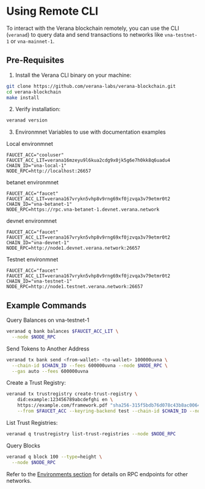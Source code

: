 # Using Remote CLI

To interact with the Verana blockchain remotely, you can use the CLI (`veranad`) to query data and send transactions to networks like `vna-testnet-1` or `vna-mainnet-1`.

## Pre-Requisites

1. Install the Verana CLI binary on your machine:

```bash
git clone https://github.com/verana-labs/verana-blockchain.git
cd verana-blockchain
make install
```

2.	Verify installation:

```bash
veranad version
```

3. Environmnet Variables to use with documentation examples

Local environmnet
```
FAUCET_ACC="cooluser"
FAUCET_ACC_LIT=verana16mzeyu9l6kua2cdg9x0jk5g6e7h0kk8q6uadu4
CHAIN_ID="vna-local-1"
NODE_RPC=http://localhost:26657
```

betanet environmnet
```
FAUCET_ACC="faucet"
FAUCET_ACC_LIT=verana167vrykn5vhp8v9rng69xf0jzvqa3v79etmr0t2
CHAIN_ID="vna-betanet-1"
NODE_RPC=https://rpc.vna-betanet-1.devnet.verana.network
```

devnet environmnet
```
FAUCET_ACC="faucet"
FAUCET_ACC_LIT=verana167vrykn5vhp8v9rng69xf0jzvqa3v79etmr0t2
CHAIN_ID="vna-devnet-1"
NODE_RPC=http://node1.devnet.verana.network:26657
```

Testnet environmnet
```
FAUCET_ACC="faucet"
FAUCET_ACC_LIT=verana167vrykn5vhp8v9rng69xf0jzvqa3v79etmr0t2
CHAIN_ID="vna-testnet-1"
NODE_RPC=http://node1.testnet.verana.network:26657
```

## Example Commands


Query Balances on vna-testnet-1

```bash
veranad q bank balances $FAUCET_ACC_LIT \
  --node $NODE_RPC
```

Send Tokens to Another Address

```bash
veranad tx bank send <from-wallet> <to-wallet> 100000uvna \
  --chain-id $CHAIN_ID --fees 600000uvna --node $NODE_RPC \
  --gas auto --fees 600000uvna 
```

Create a Trust Registry:
```bash
veranad tx trustregistry create-trust-registry \
    did:example:123456789abcdefghi en \
    https://example.com/framework.pdf "sha256-315f5bdb76d078c43b8ac00641b2a6ea241e27fcb60e23f9e6acfa2c05b9e36a" \
    --from $FAUCET_ACC --keyring-backend test --chain-id $CHAIN_ID --node $NODE_RPC --fees 600000uvna
```

List Trust Registries:
```bash
veranad q trustregistry list-trust-registries --node $NODE_RPC
```

Query Blocks

```bash
veranad q block 100 --type=height \
  --node $NODE_RPC
```

Refer to the [Environments section](../environments/10-environments.md) for details on RPC endpoints for other networks.

